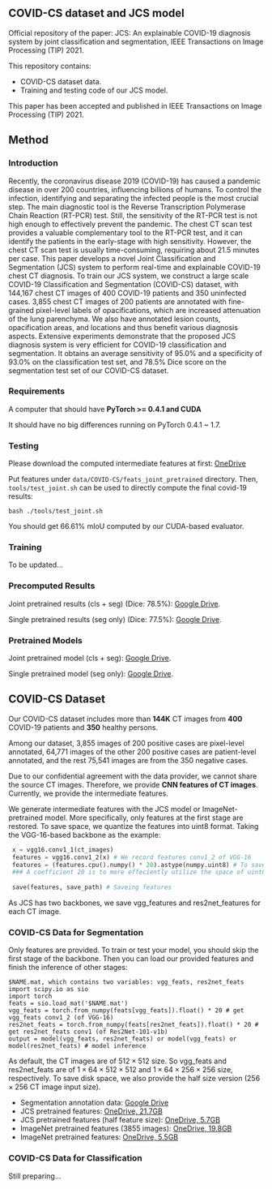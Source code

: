 ## COVID-CS dataset and JCS model
Official repository of the paper: JCS: An explainable COVID-19 diagnosis system by joint classification and segmentation,
IEEE Transactions on Image Processing (TIP) 2021.

This repository contains:

* COVID-CS dataset data.
* Training and testing code of our JCS model.

This paper has been accepted and published in IEEE Transactions on Image Processing (TIP) 2021.

## Method

### Introduction

Recently, the coronavirus disease 2019 (COVID-19) has caused a pandemic disease in over 200 countries, influencing billions of humans. To control the infection, identifying and separating the infected people is the most crucial step. The main diagnostic tool is the Reverse Transcription Polymerase Chain Reaction (RT-PCR) test. Still, the sensitivity of the RT-PCR test is not high enough to effectively prevent the pandemic. The chest CT scan test provides a valuable complementary tool to the RT-PCR test, and it can identify the patients in the early-stage with high sensitivity. However, the chest CT scan test is usually time-consuming, requiring about 21.5 minutes per case. This paper develops a novel Joint Classification and Segmentation (JCS) system to perform real-time and explainable COVID-19 chest CT diagnosis. To train our JCS system, we construct a large scale COVID-19 Classification and Segmentation (COVID-CS) dataset, with 144,167 chest CT images of 400 COVID-19 patients and 350 uninfected cases. 3,855 chest CT images of 200 patients are annotated with fine-grained pixel-level labels of opacifications, which are increased attenuation of the lung parenchyma. We also have annotated lesion counts, opacification areas, and locations and thus benefit various diagnosis aspects. Extensive experiments demonstrate that the proposed JCS diagnosis system is very efficient for COVID-19 classification and segmentation. It obtains an average sensitivity of 95.0% and a specificity of 93.0% on the classification test set, and 78.5% Dice score on the segmentation test set of our COVID-CS dataset.

### Requirements

A computer that should have **PyTorch >= 0.4.1 and CUDA**

It should have no big differences running on PyTorch 0.4.1 ~ 1.7.

### Testing

Please download the computed intermediate features at first: [OneDrive](https://mailnankaieducn-my.sharepoint.com/:u:/g/personal/wuyuhuan_mail_nankai_edu_cn/EfiCUqJ0oABAjQs5aHC-IScBmTIIaur_qV8Ldt2366JXPA?e=tvFhDV)

Put features under `data/COVID-CS/feats_joint_pretrained` directory.
Then, `tools/test_joint.sh` can be used to directly compute the final covid-19 results:

```
bash ./tools/test_joint.sh
```

You should get 66.61% mIoU computed by our CUDA-based evaluator. 

### Training

To be updated...

### Precomputed Results

Joint pretrained results (cls + seg) (Dice: 78.5%): [Google Drive](https://drive.google.com/file/d/1ISi9LeFNyBOxKbtKTg2QCcOKX3dbkdNS/view).

Single pretrained results (seg only) (Dice: 77.5%): [Google Drive](https://drive.google.com/file/d/1r3-OL2veeRrBCyoVJ7JcSzY2atQAVu4Z/view).

### Pretrained Models

Joint pretrained model (cls + seg): [Google Drive](https://drive.google.com/file/d/1V1EKXL4gFAH6ZtFRcmUv9-aI0sc5e9Ga/view).

Single pretrained model (seg only): [Google Drive](https://drive.google.com/file/d/1iXD9n1LSR7_pyyU8xQd0kZVn0IAat3Aq/view).

## COVID-CS Dataset

Our COVID-CS dataset includes more than **144K** CT images from **400** COVID-19 patients and **350** healthy persons.

Among our dataset, 3,855 images of 200 positive cases are pixel-level annotated, 64,771 images of the other 200 positive cases are patient-level annotated, and the rest 75,541 images are from the 350 negative cases.


Due to our confidential agreement with the data provider, we cannot share the source CT images. 
Therefore, we provide **CNN features of CT images**. Currently, we provide the intermediate features.

We generate intermediate features with the JCS model or ImageNet-pretrained model.
More specifically, only features at the first stage are restored.
To save space, we quantize the features into uint8 format.
Taking the VGG-16-based backbone as the example:

```python
 x = vgg16.conv1_1(ct_images)
 features = vgg16.conv1_2(x) # We record features conv1_2 of VGG-16
 features = (features.cpu().numpy() * 20).astype(numpy.uint8) # To save space, we save features as the uint8 format.
 ### A coefficient 20 is to more effeciently utilize the space of uint8 variables
 
 save(features, save_path) # Saveing features
```

As JCS has two backbones, we save vgg_features and res2net_features for each CT image.

### COVID-CS Data for Segmentation

Only features are provided. To train or test your model, you should skip the first stage of the backbone.
Then you can load our provided features and finish the inference of other stages:

```
$NAME.mat, which contains two variables: vgg_feats, res2net_feats
import scipy.io as sio
import torch
feats = sio.load_mat('$NAME.mat')
vgg_feats = torch.from_numpy(feats[vgg_feats]).float() * 20 # get vgg_feats conv1_2 (of VGG-16)
res2net_feats = torch.from_numpy(feats[res2net_feats]).float() * 20 # get res2net_feats conv1 (of Res2Net-101-v1b)
output = model(vgg_feats, res2net_feats) or model(vgg_feats) or model(res2net_feats) # model inference
```

As default, the CT images are of $512\times 512$ size. So vgg_feats and res2net_feats are of $1\times 64 \times 512 \times 512$ and $1\times 64 \times 256 \times 256$ size, respectively. To save disk space, we also provide the half size version ($256 \times 256$ CT image input size).

* Segmentation annotation data: [Google Drive](https://drive.google.com/file/d/1xAndf2OZrOGR5yevt4ZFjBM__ClkOtKZ/view?usp=sharing)
* JCS pretrained features: [OneDrive, 21.7GB](https://mailnankaieducn-my.sharepoint.com/:u:/g/personal/wuyuhuan_mail_nankai_edu_cn/EfiCUqJ0oABAjQs5aHC-IScBmTIIaur_qV8Ldt2366JXPA?e=tvFhDV)
* JCS pretrained features (half feature size): [OneDrive, 5.7GB](https://mailnankaieducn-my.sharepoint.com/:u:/g/personal/wuyuhuan_mail_nankai_edu_cn/EXjDhKvCRdZKjutnjSujHWcB6Fkjx329ZJI6wesnQ07Tog?e=GNkXZf)
* ImageNet pretrained features (3855 images): [OneDrive, 19.8GB](https://mailnankaieducn-my.sharepoint.com/:u:/g/personal/wuyuhuan_mail_nankai_edu_cn/EY01kub68GJPmzJmht97EaYBvX03anlgGgIJSeSAtitSWw?e=U0Totb)
* ImageNet pretrained features: [OneDrive, 5.5GB](https://mailnankaieducn-my.sharepoint.com/:u:/g/personal/wuyuhuan_mail_nankai_edu_cn/Ebux1iLP1rxPvQTD66Ssi0ABg3bJYae9gGZc2q-j7gmB-A?e=irzXFy)

### COVID-CS Data for Classification

Still preparing...


